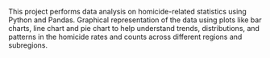 This project performs data analysis on homicide-related statistics using Python and Pandas. Graphical representation of the data using plots like bar charts, line chart and pie chart to help understand trends, distributions, and patterns in the homicide rates and counts across different regions and subregions.

